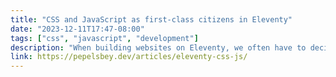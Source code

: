 ```yaml
---
title: "CSS and JavaScript as first-class citizens in Eleventy"
date: "2023-12-11T17:47-08:00"
tags: ["css", "javascript", "development"]
description: "When building websites on Eleventy, we often have to decide how to deal with the CSS and JavaScript post-processing. Recently I came up with a solution, finally making CSS and JS first-class citizens in Eleventy for me."
link: https://pepelsbey.dev/articles/eleventy-css-js/
---
```

